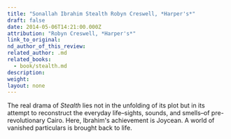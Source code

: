 ```yaml
---
title: "Sonallah Ibrahim Stealth Robyn Creswell, *Harper's*"
draft: false
date: 2014-05-06T14:21:00.000Z
attribution: "Robyn Creswell, *Harper's*"
link_to_original:
nd_author_of_this_review:
related_author: .md
related_books:
  - book/stealth.md
description:
weight:
layout: none
---
```

The real drama of *Stealth* lies not in the unfolding of its plot but in its attempt to reconstruct the everyday life–sights, sounds, and smells–of pre-revolutionary Cairo. Here, Ibrahim's achievement is Joycean. A world of vanished particulars is brought back to life.

